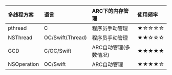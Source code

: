 | 多线程方案  | 语言             | ARC下的内存管理       | 使用频率 |
| :---------- | :--------------- | :-------------------- | :------- |
| pthread     | C                | 程序员手动管理        | ★☆☆☆☆    |
| NSThread    | OC/Swift(Thread) | 程序员手动管理        | ★★☆☆☆    |
| GCD         | C/OC/Swift       | ARC自动管理(多数情况) | ★★★★★    |
| NSOperation | OC/Swift         | ARC自动管理           | ★★★★☆    |

